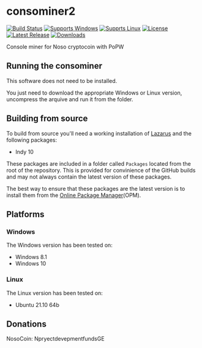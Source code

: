 # consominer2
[![Build Status](https://github.com/Noso-Project/consominer2/workflows/build/badge.svg?branch=main)](https://github.com/Noso-Project/consominer2/actions)
[![Supports Windows](https://img.shields.io/badge/support-Windows-blue?logo=Windows)](https://github.com/Noso-Project/consominer2/releases/latest)
[![Supprts Linux](https://img.shields.io/badge/support-Linux-yellow?logo=Linux)](https://github.com/Noso-Project/consominer2/releases/latest)
[![License](https://img.shields.io/github/license/Noso-Project/consominer2)](https://github.com/Noso-Project/consominer2/blob/main/LICENSE)
[![Latest Release](https://img.shields.io/github/v/release/Noso-Project/consominer2?label=latest%20release)](https://github.com/Noso-Project/consominer2/releases/latest)
[![Downloads](https://img.shields.io/github/downloads/Noso-Project/consominer2/total)](https://github.com/Noso-Project/consominer2/releases)

Console miner for Noso cryptocoin with PoPW

## Running the consominer

This software does not need to be installed.

You just need to download the appropriate Windows or Linux version, uncompress the arquive and run it from the folder.

## Building from source

To build from source you'll need a working installation of [Lazarus](https://www.lazarus-ide.org/index.php?page=downloads) and the following packages:

- Indy 10

These packages are included in a folder called `Packages` located from the root of the repository. This is provided for convinience of the GitHub builds and may not always contain the latest version of these packages.

The best way to ensure that these packages are the latest version is to install them from the [Online Package Manager](https://wiki.freepascal.org/Online_Package_Manager)(OPM).

## Platforms

### Windows

The Windows version has been tested on:

- Windows 8.1
- Windows 10

### Linux

The Linux version has been tested on:

- Ubuntu 21.10 64b

## Donations

NosoCoin: NpryectdevepmentfundsGE

